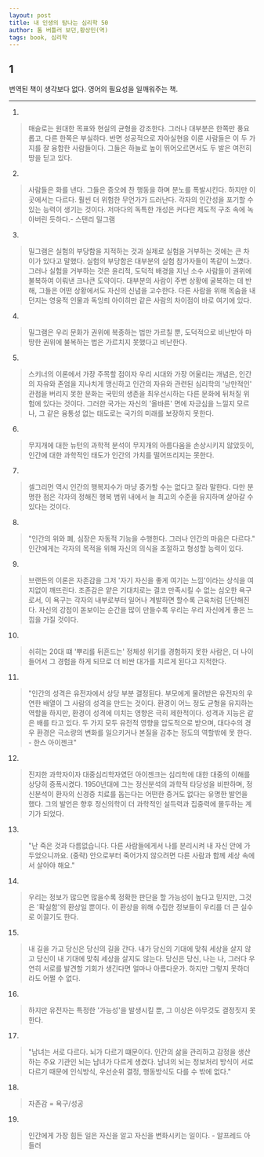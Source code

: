 ```yaml
---
layout: post
title: 내 인생의 탐나는 심리학 50
author: 톰 버틀러 보던,황상민(역)
tags: book, 심리학
---
```

## 1
번역된 책이 생각보다 없다. 영어의 필요성을 일깨워주는 책.

----

1. 
> 매슬로는 원대한 목표와 현실의 균형을 강조한다. 그러나 대부분은 한쪽만 풍요롭고, 다른 한쪽은 부실하다. 반면 성공적으로 자아실현을 이룬 사람들은 이 두 가지를 잘 융합한 사람들이다. 그들은 하늘로 높이 뛰어오르면서도 두 발은 여전히 땅을 딛고 있다.

2. 
> 사람들은 화를 낸다. 그들은 증오에 찬 행동을 하며 분노를 폭발시킨다. 하지만 이곳에서는 다르다. 훨씬 더 위험한 무언가가 드러난다. 각자의 인간성을 포기할 수 있는 능력이 생기는 것이다. 저마다의 독특한 개성은 커다란 제도적 구조 속에 녹아버린 듯하다.- 스탠리 밀그램

3. 
> 밀그램은 실험의 부당함을 지적하는 것과 실제로 실험을 거부하는 것에는 큰 차이가 있다고 말했다. 실험의 부당함은 대부분의 실험 참가자들이 똑같이 느꼈다. 그러나 실험을 거부하는 것은 윤리적, 도덕적 배경을 지닌 소수 사람들이 권위에 불복하여 이뤄낸 크나큰 도약이다. 대부분의 사람이 주변 상황에 굴복하는 데 반해, 그들은 어떤 상황에서도 자신의 신념을 고수한다. 다른 사람을 위해 목숨을 내던지는 영웅적 인물과 독잉릐 아이히만 같은 사람의 차이점이 바로 여기에 있다.

4. 
> 밀그램은 우리 문화가 권위에 복종하는 법만 가르칠 뿐, 도덕적으로 비난받아 마땅한 권위에 불복하는 법은 가르치지 못했다고 비난한다. 

5. 
> 스키너의 이론에서 가장 주목할 점이자 우리 시대와 가장 어울리는 개념은, 인간의 자유와 존엄을 지나치게 맹신하고 인간의 자유와 관련된 심리학의 '낭만적인' 관점을 버리지 못한 문화는 국민의 생존을 최우선시하는 다른 문화에 뒤처질 위험에 있다는 것이다. 그러한 국가는 자신의 '올바른' 면에 자긍심을 느낄지 모르나, 그 같은 융통성 없는 태도로는 국가의 미래를 보장하지 못한다.

6. 
> 무지개에 대한 뉴턴의 과학적 분석이 무지개의 아름다움을 손상시키지 않았듯이, 인간에 대한 과학적인 태도가 인간의 가치를 떨어뜨리지는 못한다.  

7. 
> 셀그리먼 역시 인간의 행복지수가 마냥 증가할 수는 없다고 잘라 말한다. 다만 분명한 점은 각자의 정해진 행복 범위 내에서 늘 최고의 수준을 유지하며 살아갈 수 있다는 것이다.

8. 
> "인간의 위와 폐, 심장은 자동적 기능을 수행한다. 그러나 인간의 마음은 다르다." 인간에게는 각자의 목적을 위해 자신의 의식을 조절하고 형성할 능력이 있다.

9. 
> 브랜든의 이론은 자존감을 그저 '자기 자신을 좋게 여기는 느낌'이라는 상식을 여지없이 깨뜨린다. 조존감은 얕은 기대치로는 결코 만족시킬 수 없는 심오한 욕구로서, 이 욕구는 각자의 내부로부터 일어나 계발하면 할수록 근육처럼 단단해진다. 자신의 강점이 돋보이는 순간을 많이 만들수록 우리는 우리 자신에게 좋은 느낌을 가질 것이다.

10. 
> 쉬히는 20대 떄 '뿌리를 뒤흔드는' 정체성 위기를 경험하지 못한 사람은, 더 나이 들어서 그 경험을 하게 되므로 더 비싼 대가를 치르게 된다고 지적한다.

11. 
> "인간의 성격은 유전자에서 상당 부분 결정된다. 부모에게 물려받은 유전자의 우연한 배열이 그 사람의 성격을 만드는 것이다. 환경이 어느 정도 균형을 유지하는 역할을 하지만, 환경이 성격에 미치는 영향은 극히 제한적이다. 성격과 지능은 같은 배를 타고 있다. 두 가지 모두 유전적 영향을 압도적으로 받으며, 대다수의 경우 환경은 극소량의 변화를 일으키거나 본질을 감추는 정도의 역할밖에 못 한다. - 한스 아이젠크"

12. 
> 진지한 과학자이자 대중심리학자였던 아이젠크는 심리학에 대한 대중의 이해를 상당히 증폭시켰다. 1950년대에 그는 정신분석의 과학적 타당성을 비판하며, 정신분석이 환자의 신경증 치료를 돕는다는 어떤한 증거도 없다는 유명한 발언을 했다. 그의 발언은 향후 정신의학이 더 과학적인 설득력과 집중력에 몰두하는 계기가 되었다.

13. 
> "난 죽은 것과 다름없습니다. 다른 사람들에게서 나를 분리시켜 내 자신 안에 가두었으니까요. (중략) 안으로부터 죽어가지 않으려면 다른 사람과 함께 세상 속에서 살아야 해요."

14. 
> 우리는 정보가 많으면 많을수록 정확한 판단을 할 가능성이 높다고 믿지만, 그것은 '확실함'의 환상일 뿐이다. 이 환상을 위해 수집한 정보들이 우리를 더 큰 실수로 이끌기도 한다. 

15. 
> 내 길을 가고 당신은 당신의 길을 간다. 내가 당신의 기대에 맞춰 세상을 살지 않고 당신이 내 기대에 맞춰 세상을 살지도 않는다. 당신은 당신, 나는 나, 그러다 우연히 서로를 발견할 기회가 생긴다면 얼마나 아름다운가. 하지만 그렇지 못하더라도 어쩔 수 없다.

16. 
> 하지만 유전자는 특정한 '가능성'을 발생시킬 뿐, 그 이상은 아무것도 결정짓지 못한다. 

17. 
> "남녀는 서로 다르다. 뇌가 다르기 떄문이다. 인간의 삶을 관리하고 감정을 생산하는 주요 기관인 뇌는 남녀가 다르게 생겼다. 남녀의 뇌는 정보처리 방식이 서로 다르기 때문에 인식방식, 우선순위 결정, 행동방식도 다를 수 밖에 없다."

18. 
> 자존감 = 욕구/성공 

19. 
> 인간에게 가장 힘든 일은 자신을 알고 자신을 변화시키는 일이다. - 알프레드 아들러
